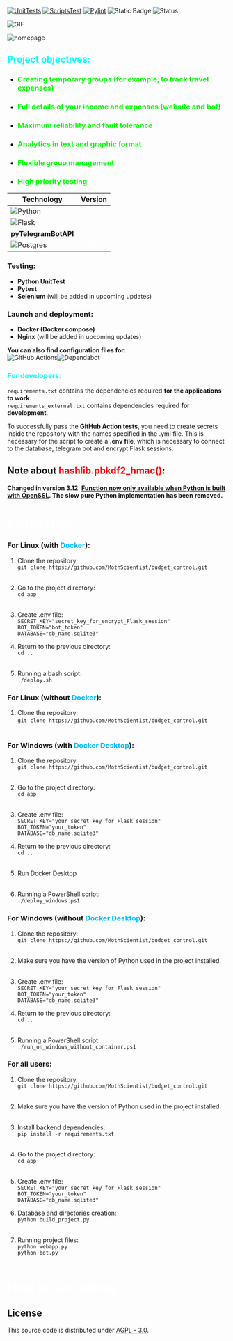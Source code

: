 [![UnitTests](https://github.com/MothScientist/BudgetGraph/actions/workflows/unit_tests.yml/badge.svg?branch=master)](https://github.com/MothScientist/BudgetGraph/actions/workflows/unit_tests.yml)
[![ScriptsTest](https://github.com/MothScientist/BudgetGraph/actions/workflows/scripts_tests.yml/badge.svg?branch=master)](https://github.com/MothScientist/BudgetGraph/actions/workflows/scripts_tests.yml)
[![Pylint](https://github.com/MothScientist/BudgetGraph/actions/workflows/pylint.yml/badge.svg?branch=master)](https://github.com/MothScientist/BudgetGraph/actions/workflows/pylint.yml)
![Static Badge](https://img.shields.io/badge/python-3.12-blue)
![Status](https://img.shields.io/github/v/release/MothScientist/BudgetControl?label=Unstable&color=yellow)


![GIF](presentation/budget_donuts.gif)

<image src="presentation/homepage.png" alt="homepage">

## <font color="cyan">Project objectives:</font>
- ### <font color="lime">Creating temporary groups (for example, to track travel expenses)</font>
- ### <font color="lime">Full details of your income and expenses (website and bot)</font>
- ### <font color="lime">Maximum reliability and fault tolerance</font>
- ### <font color="lime">Analytics in text and graphic format</font>
- ### <font color="lime">Flexible group management</font>
- ### <font color="lime">High priority testing</font>


| Technology                                                                                                             | Version                                            |
|------------------------------------------------------------------------------------------------------------------------|----------------------------------------------------|
| ![Python](https://img.shields.io/badge/python-3670A0?style=for-the-badge&logo=python&logoColor=ffdd54)                 | <center><font color="white">3.12.2</font></center> |
| ![Flask](https://img.shields.io/badge/flask-%23000.svg?style=for-the-badge&logo=flask&logoColor=white)                 | <center><font color="white">3.0.2</font></center>  |
| **pyTelegramBotAPI**                                                                                                   | <center><font color="white">4.16.1</font></center> |
| ![Postgres](https://img.shields.io/badge/postgres-%23316192.svg?style=for-the-badge&logo=postgresql&logoColor=white)   | <center><font color="white">16.2</font></center>   |

### Testing:
- __Python UnitTest__
- __Pytest__
- __Selenium__ (will be added in upcoming updates)

### Launch and deployment:
- __Docker (Docker compose)__
- __Nginx__ (will be added in upcoming updates)

__You can also find configuration files for:__</br>
![GitHub Actions](https://img.shields.io/badge/github%20actions-%232671E5.svg?style=for-the-badge&logo=githubactions&logoColor=white)![Dependabot](https://img.shields.io/badge/dependabot-025E8C?style=for-the-badge&logo=dependabot&logoColor=white)

### <font color="aqua">For developers:</font></br>
`requirements.txt` contains the dependencies required __for the applications to work__.</br>
`requirements_external.txt` contains dependencies required __for development__.

To successfully pass the __GitHub Action tests__, you need to create secrets inside the repository with the names specified in the .yml file. This is necessary for the script to create a __.env file__, which is necessary to connect to the database, telegram bot and encrypt Flask sessions.

## Note about <font color="red">hashlib.pbkdf2_hmac()</font>: 
#### Changed in version 3.12: <u>Function now only available when Python is built with OpenSSL</u>. The slow pure Python implementation has been removed.

# <font color="white">Installation:</font>
### For Linux (with <font color="DeepSkyBlue">Docker</font>):
1. Clone the repository:</br>
```git clone https://github.com/MothScientist/budget_control.git``` </br></br>

2. Go to the project directory:</br>
```cd app``` </br></br>

3. Create .env file: </br>
```SECRET_KEY="secret_key_for_encrypt_Flask_session"```</br>
```BOT_TOKEN="bot_token"```</br>
```DATABASE="db_name.sqlite3"```</br>

4. Return to the previous directory:</br>
```cd ..``` </br></br>

5. Running a bash script: </br> 
```./deploy.sh``` </br>

### For Linux (without <font color="DeepSkyBlue">Docker</font>):
1. Clone the repository: </br>
```git clone https://github.com/MothScientist/budget_control.git``` </br></br>

### For Windows (with <font color="DeepSkyBlue">Docker Desktop</font>):
1. Clone the repository: </br>
```git clone https://github.com/MothScientist/budget_control.git``` </br></br>

2. Go to the project directory:</br>
```cd app``` </br></br>

3. Create .env file: </br>
```SECRET_KEY="your_secret_key_for_Flask_session"```</br>
```BOT_TOKEN="your_token"```</br>
```DATABASE="db_name.sqlite3"```</br>

4. Return to the previous directory:</br>
```cd ..```</br></br>

5. Run Docker Desktop</br></br>

6. Running a PowerShell script: </br> 
```./deploy_windows.ps1``` </br>

### For Windows (without <font color="DeepSkyBlue">Docker Desktop</font>):
1. Clone the repository: </br>
```git clone https://github.com/MothScientist/budget_control.git``` </br></br>

2. Make sure you have the version of Python used in the project installed. </br></br>

3. Create .env file: </br>
```SECRET_KEY="your_secret_key_for_Flask_session"```</br>
```BOT_TOKEN="your_token"```</br>
```DATABASE="db_name.sqlite3"```</br>

4. Return to the previous directory:</br>
```cd ..``` </br></br>

5. Running a PowerShell script: </br> 
```./run_on_windows_without_container.ps1``` </br>

### For all users:
1. Clone the repository: </br>
```git clone https://github.com/MothScientist/budget_control.git``` </br></br>

2. Make sure you have the version of Python used in the project installed. </br></br>

3. Install backend dependencies: </br> 
```pip install -r requirements.txt``` </br></br>

4. Go to the project directory:</br>
```cd app``` </br></br>

5. Create .env file: </br>
```SECRET_KEY="your_secret_key_for_Flask_session"```</br>
```BOT_TOKEN="your_token"```</br>
```DATABASE="db_name.sqlite3"```</br>

6. Database and directories creation: </br> 
```python build_project.py``` </br></br>

7. Running project files: </br>
```python webapp.py``` </br>
```python bot.py``` </br></br>

# <font color="white">How to run testing:</font>

## License
This source code is distributed under [AGPL - 3.0](https://www.gnu.org/licenses/agpl-3.0.en.html).
